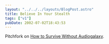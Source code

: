 ```yaml
---
layout: "../../../layouts/BlogPost.astro"
title: Believe In Your Stealth
tags: ["v1"]
pubDate: 2002-07-02T18:43:53
---
```


Pitchfork on [How to Survive Without Audiogalaxy][1].

[1]: http://www.pitchforkmedia.com/watw/02-06/audiogalaxy.shtml "Pitchfork Media: How to Survive Without Audiogalaxy: A Guide to File-Sharing Alternatives"
